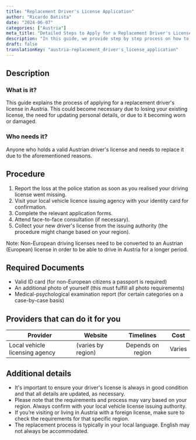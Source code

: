 ```yaml
---
title: "Replacement Driver's License Application"
author: "Ricardo Batista"
date: "2024-06-07"
categories: ["Austria"]
meta_title: "Detailed Steps to Apply for a Replacement Driver's License in Austria"
description: "In this guide, we provide step by step process on how to apply for a replacement driver's license in Austria."
draft: false
translationKey: "austria-replacement_driver's_license_application"
---
```


## Description
### What is it?
This guide explains the process of applying for a replacement driver's license in Austria. This could become necessary due to losing your existing license, the need for updating personal details, or due to it becoming worn or damaged.

### Who needs it?
Anyone who holds a valid Austrian driver's license and needs to replace it due to the aforementioned reasons.

## Procedure
1. Report the loss at the police station as soon as you realised your driving license went missing.
2. Visit your local vehicle licence issuing agency with your identity card for confirmation.
3. Complete the relevant application forms.
4. Attend face-to-face consultation (if necessary).
5. Collect your new driver's license from the issuing authority (the procedure might change based on your region).

Note: Non-European driving licenses need to be converted to an Austrian (European) license in order to be able to drive in Austria for a longer period.

## Required Documents
- Valid ID card (for non-European citizens a passport is required)
- An additional photo of yourself (this must fulfill all photo requirements)
- Medical-psychological examination report (for certain categories on a case-by-case basis)

## Providers that can do it for you

| Provider                |           Website         |       Timelines      |        Cost        |
| ---------------------- | -------------------- | :-------------:   | :-------------: |
| Local vehicle licensing agency |  (varies by region) |  Depends on region |  Varies            |

## Additional details
- It's important to ensure your driver's license is always in good condition and that all details are updated, as necessary.
- Please note that the requirements and process may vary based on your region. Always confirm with your local vehicle license issuing authority.
- If you’re visiting or living in Austria with a foreign license, make sure to check the requirements for that specific region.
- The replacement process is typically in your local language. English may not always be accommodated.